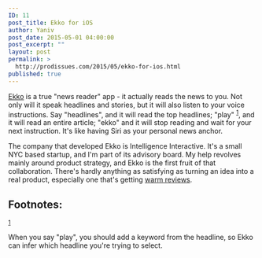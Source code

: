 ```yaml
---
ID: 11
post_title: Ekko for iOS
author: Yaniv
post_date: 2015-05-01 04:00:00
post_excerpt: ""
layout: post
permalink: >
  http://prodissues.com/2015/05/ekko-for-ios.html
published: true
---
```

<p> <a href="https://itunes.apple.com/us/app/ekko-Player/id969512337">Ekko</a> is a true "news reader" app - it actually reads the news to you. Not only will it speak headlines and stories, but it will also listen to your voice instructions. Say "headlines", and it will read the top headlines; "play" <sup><a id="fnr.1" class="footref" href="#fn.1">1</a></sup>, and it will read an entire article; "ekko" and it will stop reading and wait for your next instruction. It's like having Siri as your personal news anchor. </p>

<p> The company that developed Ekko is Intelligence Interactive. It's a small NYC based startup, and I'm part of its advisory board. My help revolves mainly around product strategy, and Ekko is the first fruit of that collaboration. There's hardly anything as satisfying as turning an idea into a real product, especially one that's getting <a href="http://9to5mac.com/2015/04/30/ekko-player-ios/">warm reviews</a>. </p>
<div id="footnotes">
<h2 class="footnotes">Footnotes: </h2>
<div id="text-footnotes">

<div class="footdef"><sup><a id="fn.1" class="footnum" href="#fnr.1">1</a></sup> <div class="footpara"><p class="footpara"> When you say "play", you should add a keyword from the headline, so Ekko can infer which headline you're trying to select. </p></div></div>


</div>
</div>